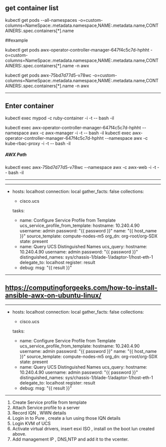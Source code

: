 ## get container list 


kubectl get pods --all-namespaces -o=custom-columns=NameSpace:.metadata.namespace,NAME:.metadata.name,CONTAINERS:.spec.containers[*].name

##example

kubectl get pods awx-operator-controller-manager-647f4c5c7d-hphht -o=custom-columns=NameSpace:.metadata.namespace,NAME:.metadata.name,CONTAINERS:.spec.containers[*].name -n awx



kubectl get pods awx-75bd7d77d5-v78wc  -o=custom-columns=NameSpace:.metadata.namespace,NAME:.metadata.name,CONTAINERS:.spec.containers[*].name -n awx


---------------------------------------------------------------------------------------
## Enter container 

kubectl exec mypod -c ruby-container -i -t -- bash -il

kubectl exec awx-operator-controller-manager-647f4c5c7d-hphht --namespace awx -c awx-manager -i -t -- bash -il
kubectl exec awx-operator-controller-manager-647f4c5c7d-hphht --namespace awx -c  kube-rbac-proxy -i -t -- bash -il

##### AWX Path ########

kubectl exec awx-75bd7d77d5-v78wc --namespace awx -c awx-web -i -t -- bash -il


----------------------------------------------------------------------


---
- hosts: localhost
  connection: local
  gather_facts: false
  collections:
    - cisco.ucs

  tasks:
  - name: Configure Service Profile from Template
    ucs_service_profile_from_template:
      hostname: 10.240.4.90
      username: admin
      password: "{{ password }}"
      name: "{{ host_name }}"
      source_template: compute-nodes-m5
      org_dn: org-root/org-SDX
      state:  present
  - name: Query UCS Distinguished Names
    ucs_query:
      hostname: 10.240.4.90
      username: admin
      password: "{{ password }}"
      distinguished_names: sys/chassis-1/blade-1/adaptor-1/host-eth-1
      delegate_to: localhost
    register: result
  - debug:
      msg: "{{ result }}"


-----------------------------------------------------------------------------------

https://computingforgeeks.com/how-to-install-ansible-awx-on-ubuntu-linux/
---------------------------------------------------------------

---
- hosts: localhost
  connection: local
  gather_facts: false
  collections:
    - cisco.ucs

  tasks:
  - name: Configure Service Profile from Template
    ucs_service_profile_from_template:
      hostname: 10.240.4.90
      username: admin
      password: "{{ password }}"
      name: "{{ host_name }}"
      source_template: compute-nodes-m5
      org_dn: org-root/org-SDX
      state:  present
  - name: Query UCS Distinguished Names
    ucs_query:
      hostname: 10.240.4.90
      username: admin
      password: "{{ password }}"
      distinguished_names: sys/chassis-1/blade-1/adaptor-1/host-eth-1
      delegate_to: localhost
    register: result
  - debug:
      msg: "{{ result }}"
---------------------------------------------------------------------------------

1) Create Service profile from template 
2) Attach  Service profile  to a  server
3) Record IQN ,  WWN details
4) Login in to Pure , create a lun using those IQN details
5) Login KVM of UCS
6) Activate virtual drivers, insert esxi ISO  , install on the boot lun created above.
7) Add management IP , DNS,NTP and add it to  the vcenter.


